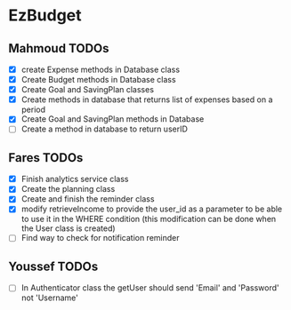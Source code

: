 # EzBudget

## Mahmoud TODOs
- [x] create Expense methods in Database class
- [x] Create Budget methods in Database class
- [x] Create Goal and SavingPlan classes
- [x] Create methods in database that returns list of expenses based on a period
- [x] Create Goal and SavingPlan methods in Database
- [ ] Create a method in database to return userID
## Fares TODOs
- [x] Finish analytics service class
- [x] Create the planning class
- [x] Create and finish the reminder class
- [x] modify retrieveIncome to provide the user_id as a parameter to be able to use it in the WHERE condition (this modification can be done when the User class is created)
- [ ] Find way to check for notification reminder
## Youssef TODOs
- [ ] In Authenticator class the getUser should send 'Email' and 'Password' not 'Username'
